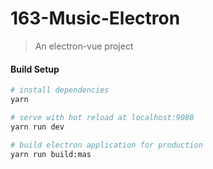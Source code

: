 # 163-Music-Electron

> An electron-vue project

#### Build Setup

``` bash
# install dependencies
yarn

# serve with hot reload at localhost:9080
yarn run dev

# build electron application for production
yarn run build:mas


```
